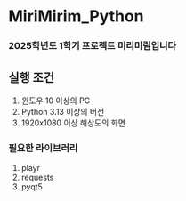 # MiriMirim_Python
<h3>2025학년도 1학기 프로젝트 미리미림입니다

## 실행 조건
1. 윈도우 10 이상의 PC
2. Python 3.13 이상의 버전
3. 1920x1080 이상 해상도의 화면

### 필요한 라이브러리
1. playr
2. requests
3. pyqt5
